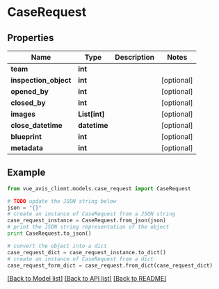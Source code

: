 # CaseRequest


## Properties

Name | Type | Description | Notes
------------ | ------------- | ------------- | -------------
**team** | **int** |  |
**inspection_object** | **int** |  | [optional]
**opened_by** | **int** |  | [optional]
**closed_by** | **int** |  | [optional]
**images** | **List[int]** |  | [optional]
**close_datetime** | **datetime** |  | [optional]
**blueprint** | **int** |  | [optional]
**metadata** | **int** |  | [optional]

## Example

```python
from vue_avis_client.models.case_request import CaseRequest

# TODO update the JSON string below
json = "{}"
# create an instance of CaseRequest from a JSON string
case_request_instance = CaseRequest.from_json(json)
# print the JSON string representation of the object
print CaseRequest.to_json()

# convert the object into a dict
case_request_dict = case_request_instance.to_dict()
# create an instance of CaseRequest from a dict
case_request_form_dict = case_request.from_dict(case_request_dict)
```
[[Back to Model list]](..#documentation-for-models) [[Back to API list]](..#documentation-for-api-endpoints) [[Back to README]](..)
